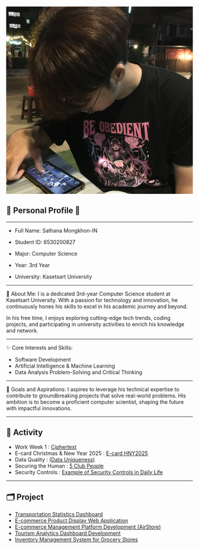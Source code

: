 ![image](image/Profile.jpg)

## 🌟 Personal Profile 🌟
---
- Full Name: Sathana Mongkhon-IN

- Student ID: 6530200827

- Major: Computer Science

- Year: 3rd Year

- University: Kasetsart University

---
🎯 About Me:
I is a dedicated 3rd-year Computer Science student at Kasetsart University. With a passion for technology and innovation, he continuously hones his skills to excel in his academic journey and beyond.

In his free time, I enjoys exploring cutting-edge tech trends, coding projects, and participating in university activities to enrich his knowledge and network.

---
✨ Core Interests and Skills:
- Software Development
- Artificial Intelligence & Machine Learning
- Data Analysis Problem-Solving and Critical Thinking

---
🌟 Goals and Aspirations:
I aspires to leverage his technical expertise to contribute to groundbreaking projects that solve real-world problems. His ambition is to become a proficient computer scientist, shaping the future with impactful innovations.

---
## 📝 Activity
- Work Week 1 : [Ciphertext](ciphertext)
- E-card Christmas & New Year 2025 : [E-card HNY2025](e-card_hny)
- Data Quality : [(Data Uniqueness)](data-uniqueness)
- Securing the Human : [5 Club People](boardgame)
- Security Controls : [Example of Security Controls in Daily Life](security-controls)

---
## 🗂️ Project
- [Transportation Statistics Dashboard](https://public.tableau.com/app/profile/sathana.mongkhon.in/viz/ProjectDashboard_17289860541960/Dashboard)
- [E-commerce Product Display Web Application](https://github.com/SathanaM10/my-demo-nextjs)
- [E-commerce Management Platform Development (AirStore)](https://www.figma.com/proto/Jnjkzni0odZwIX6qNDjij8/Untitled?node-id=30-879&t=ErI3xLQ9jQTR6ezI-1&starting-point-node-id=30%3A879)
- [Tourism Analytics Dashboard Development](https://drive.google.com/drive/folders/1FZrrt1Om18EUSEcy3g5IJdlATlpKO9_C)
- [Inventory Management System for Grocery Stores](https://drive.google.com/drive/folders/1mu8kZ2zWQeSzOW5bu54w9EDl1rfZIGvu?usp=drive_link)




